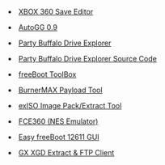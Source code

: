 <p><li><a href="https://digiex.net/attachments/xbox-save-editor-zip.7384/"/>XBOX 360 Save Editor</a></li></p>
<p><li><a href="http://download.digiex.net/Consoles/Xbox360/AppsPC/AutoGG_0.9.rar"/>AutoGG 0.9</a></li></p>
<p><li><a href="https://digiex.net/attachments/party-buffalo-xbox-360-drive-explorer-2-0-1-0-zip.11993/"/>Party Buffalo Drive Explorer</a></li></p>
<p><li><a href="https://digiex.net/attachments/party-buffalo-2-0-1-0-source-code-rar.11992/"/>Party Buffalo Drive Explorer Source Code</a></li></p>
<p><li><a href="https://digiex.net/attachments/freeboot_toolbox_maker271a-zip.6926/"/>freeBoot ToolBox</a></li></p>
<p><li><a href="https://digiex.net/attachments/burnermax_v0-15-rar.15455/"/>BurnerMAX Payload Tool</a></li></p>
<p><li><a href="https://digiex.net/attachments/exiso-zip.7467/"/>exISO Image Pack/Extract Tool</a></li></p>
<p><li><a href="https://digiex.net/attachments/fce360-v0-6-rar.6464/"/>FCE360 (NES Emulator)</a></li></p>
<p><li><a href="http://download.digiex.net/Consoles/Xbox360/Jtag/EasyFreeBOOT12611GUI.zip"/>Easy freeBoot 12611 GUI</a></li></p>
<p><li><a href="https://digiex.net/attachments/gx-xgd-extract-00-10-10-zip.11995/"/>GX XGD Extract & FTP Client</a></li></p>

